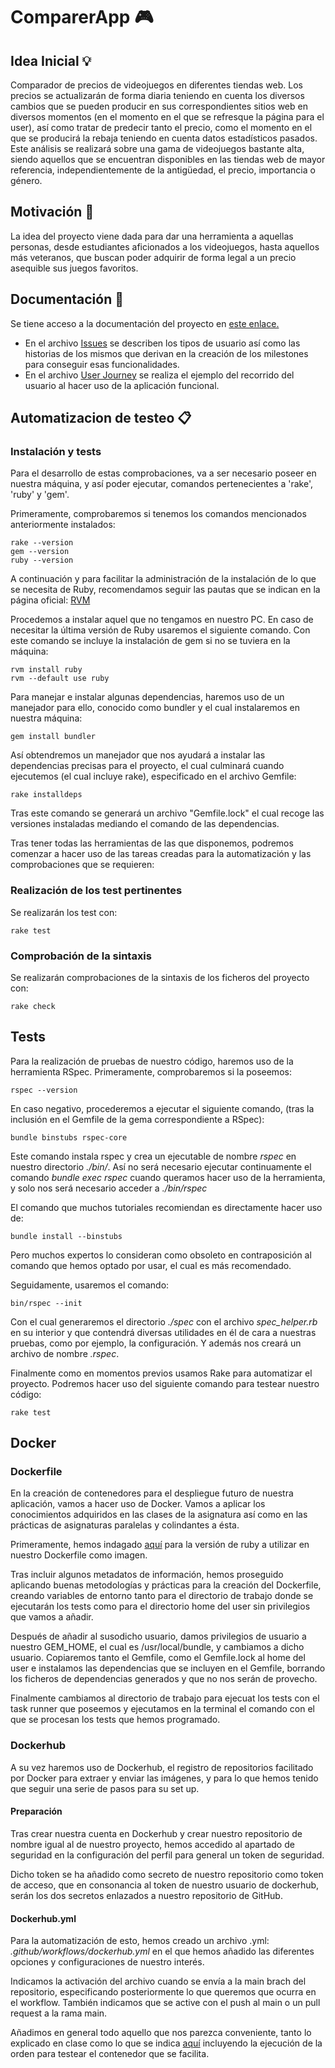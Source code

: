 # ComparerApp 🎮

## Idea Inicial 💡
Comparador de precios de videojuegos en diferentes tiendas web. Los precios se actualizarán de forma diaria teniendo en cuenta los diversos cambios que se pueden producir en sus correspondientes sitios web en diversos momentos (en el momento en el que se refresque la página para el user), así como tratar de predecir tanto el precio, como el momento en el que se producirá la rebaja teniendo en cuenta datos estadísticos pasados. Este análisis se realizará sobre una gama de videojuegos bastante alta, siendo aquellos que se encuentran disponibles en las tiendas web de mayor referencia, independientemente de la antigüedad, el precio, importancia o género.


## Motivación 👏
La idea del proyecto viene dada para dar una herramienta a aquellas personas, desde estudiantes aficionados a los videojuegos, hasta aquellos más veteranos, que buscan poder adquirir de forma legal a un precio asequible sus juegos favoritos.

## Documentación 📂
Se tiene acceso a la documentación del proyecto en [este enlace.](https://github.com/Paszser/ComparerApp/tree/main/docs)

* En el archivo [Issues](https://github.com/Paszser/ComparerApp/blob/main/docs/ISSUES.md) se describen los tipos de usuario así como las historias de los mismos que derivan en la creación de los milestones para conseguir esas funcionalidades.
* En el archivo [User Journey](https://github.com/Paszser/ComparerApp/tree/main/docs) se realiza el ejemplo del recorrido del usuario al hacer uso de la aplicación funcional.

## Automatizacion de testeo 📋

### Instalación y tests
Para el desarrollo de estas comprobaciones, va a ser necesario poseer en nuestra máquina, y así poder ejecutar, comandos pertenecientes a 'rake', 'ruby' y 'gem'.

Primeramente, comprobaremos si tenemos los comandos mencionados anteriormente instalados:

```shell
rake --version
gem --version
ruby --version

```

A continuación y para facilitar la administración de la instalación de lo que se necesita de Ruby, recomendamos seguir las pautas que se indican en la página oficial: [RVM](https://rvm.io/rvm/install)

Procedemos a instalar aquel que no tengamos en nuestro PC. En caso de necesitar la última versión de Ruby usaremos el siguiente comando. Con este comando se incluye la instalación de gem si no se tuviera en la máquina:

```shell
rvm install ruby
rvm --default use ruby
```

Para manejar e instalar algunas dependencias, haremos uso de un manejador para ello, conocido como bundler y el cual instalaremos en nuestra máquina:
```shell
gem install bundler
```

Así obtendremos un manejador que nos ayudará a instalar las dependencias precisas para el proyecto, el cual culminará cuando ejecutemos (el cual incluye rake), especificado en el archivo Gemfile:
```shell
rake installdeps
```

Tras este comando se generará un archivo "Gemfile.lock" el cual recoge las versiones instaladas mediando el comando de las dependencias.

Tras tener todas las herramientas de las que disponemos, podremos comenzar a hacer uso de las tareas creadas para la automatización y las comprobaciones que se requieren:

### Realización de los test pertinentes
Se realizarán los test con:

```shell
rake test
```

### Comprobación de la sintaxis
Se realizarán comprobaciones de la sintaxis de los ficheros del proyecto con:

```shell
rake check
```

## Tests
Para la realización de pruebas de nuestro código, haremos uso de la herramienta RSpec. Primeramente, comprobaremos si la poseemos:

```shell
rspec --version
```

En caso negativo, procederemos a ejecutar el siguiente comando, (tras la inclusión en el Gemfile de la gema correspondiente a RSpec):

```shell
bundle binstubs rspec-core
```
Este comando instala rspec y crea un ejecutable de nombre *rspec* en nuestro directorio *./bin/*. Así no será necesario ejecutar continuamente el comando *bundle exec rspec* cuando queramos hacer uso de la herramienta, y solo nos será necesario acceder a *./bin/rspec*

El comando que muchos tutoriales recomiendan es directamente hacer uso de:

```shell
bundle install --binstubs
```

Pero muchos expertos lo consideran como obsoleto en contraposición al comando que hemos optado por usar, el cual es más recomendado.

Seguidamente, usaremos el comando:

```shell
bin/rspec --init
```

Con el cual generaremos el directorio *./spec* con el archivo *spec_helper.rb* en su interior y que contendrá diversas utilidades en él de cara a nuestras pruebas, como por ejemplo, la configuración. Y además nos creará un archivo de nombre *.rspec*.

Finalmente como en momentos previos usamos Rake para automatizar el proyecto. Podremos hacer uso del siguiente comando para testear nuestro código:

```shell
rake test
```
## Docker

### Dockerfile

En la creación de contenedores para el despliegue futuro de nuestra aplicación, vamos a hacer uso de Docker. Vamos a aplicar los conocimientos adquiridos en las clases de la asignatura así como en las prácticas de asignaturas paralelas y colindantes a ésta.

Primeramente, hemos indagado [aquí](https://hub.docker.com/_/ruby) para la versión de ruby a utilizar en nuestro Dockerfile como imagen.

Tras incluir algunos metadatos de información, hemos proseguido aplicando buenas metodologías y prácticas para la creación del Dockerfile, creando variables de entorno tanto para el directorio de trabajo donde se ejecutarán los tests como para el directorio home del user sin privilegios que vamos a añadir.

Después de añadir al susodicho usuario, damos privilegios de usuario a nuestro GEM_HOME, el cual es /usr/local/bundle, y cambiamos a dicho usuario. Copiaremos tanto el Gemfile, como el Gemfile.lock al home del user e instalamos las dependencias que se incluyen en el Gemfile, borrando los ficheros de dependencias generados y que no nos serán de provecho. 

Finalmente cambiamos al directorio de trabajo para ejecuat los tests con el task runner que poseemos y ejecutamos en la terminal el comando con el que se procesan los tests que hemos programado.

### Dockerhub

A su vez haremos uso de Dockerhub, el registro de repositorios facilitado por Docker para extraer y enviar las imágenes, y para lo que hemos tenido que seguir una serie de pasos para su set up.

#### Preparación

Tras crear nuestra cuenta en Dockerhub y crear nuestro repositorio de nombre igual al de nuestro proyecto, hemos accedido al apartado de seguridad en la configuración del perfil para general un token de seguridad.

Dicho token se ha añadido como secreto de nuestro repositorio como token de acceso, que en consonancia al token de nuestro usuario de dockerhub, serán los dos secretos enlazados a nuestro repositorio de GitHub.

#### Dockerhub.yml

Para la automatización de esto, hemos creado un archivo .yml: *.github/workflows/dockerhub.yml* en el que hemos añadido las diferentes opciones y configuraciones de nuestro interés.

Indicamos la activación del archivo cuando se envía a la main brach del repositorio, especificando posteriormente lo que queremos que ocurra en el workflow. También indicamos que se active con el push al main o un pull request a la rama main.

Añadimos en general todo aquello que nos parezca conveniente, tanto lo explicado en clase como lo que se indica [aquí](http://jj.github.io/IV/documentos/proyecto/5.Docker) incluyendo la ejecución de la orden para testear el contenedor que se facilita.